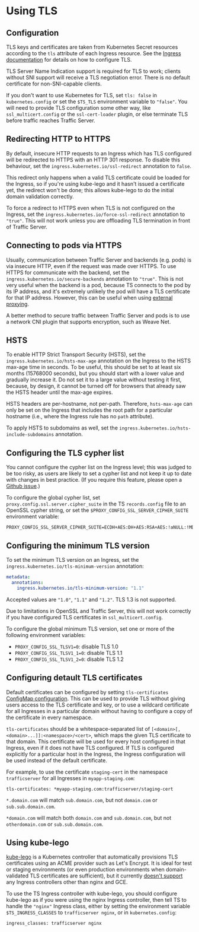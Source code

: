 # Using TLS

## Configuration

TLS keys and certificates are taken from Kubernetes Secret resources according
to the `tls` attribute of each Ingress resource.  See the
[Ingress documentation](https://kubernetes.io/docs/concepts/services-networking/ingress/#tls)
for details on how to configure TLS.

TLS Server Name Indication support is required for TLS to work; clients without
SNI support will receive a TLS negotiation error.  There is no default
certificate for non-SNI-capable clients.

If you don't want to use Kubernetes for TLS, set `tls: false` in
`kubernetes.config` or set the `$TS_TLS` environment variable to `"false"`.
You will need to provide TLS configuration some other way, like
`ssl_multicert.config` or the `ssl-cert-loader` plugin, or else terminate TLS
before traffic reaches Traffic Server.

## Redirecting HTTP to HTTPS

By default, insecure HTTP requests to an Ingress which has TLS configured will
be redirected to HTTPS with an HTTP 301 response.  To disable this behaviour,
set the `ingress.kubernetes.io/ssl-redirect` annotation to `false`.

This redirect only happens when a valid TLS certificate could be loaded for the
Ingress, so if you're using kube-lego and it hasn't issued a certificate yet,
the redirect won't be done; this allows kube-lego to do the initial domain
validation correctly.

To force a redirect to HTTPS even when TLS is not configured on the Ingress, set
the `ingress.kubernetes.io/force-ssl-redirect` annotation to `"true"`.  This
will not work unless you are offloading TLS termination in front of Traffic
Server.

## Connecting to pods via HTTPS

Usually, communication between Traffic Server and backends (e.g. pods) is via
insecure HTTP, even if the request was made over HTTPS.  To use HTTPS for
communicate with the backend, set the `ingress.kubernetes.io/secure-backends`
annotation to `"true"`.  This is not very useful when the backend is a pod,
because TS connects to the pod by its IP address, and it's extremely unlikely
the pod will have a TLS certificate for that IP address.  However, this can be
useful when using [external proxying](external.md).

A better method to secure traffic between Traffic Server and pods is to use a
network CNI plugin that supports encryption, such as Weave Net.

## HSTS

To enable HTTP Strict Transport Security (HSTS), set the
`ingress.kubernetes.io/hsts-max-age` annotation on the Ingress to the HSTS
max-age time in seconds.  To be useful, this should be set to at least six
months (15768000 seconds), but you should start with a lower value and gradually
increase it.  Do not set it to a large value without testing it first, because,
by design, it cannot be turned off for browsers that already saw the HSTS
header until the max-age expires.

HSTS headers are per-hostname, not per-path.  Therefore, `hsts-max-age` can only
be set on the Ingress that includes the root path for a particular hostname
(i.e., where the Ingress rule has no `path` attribute).

To apply HSTS to subdomains as well, set the
`ingress.kubernetes.io/hsts-include-subdomains` annotation.

## Configuring the TLS cypher list

You cannot configure the cypher list on the Ingress level; this was judged to be
too risky, as users are likely to set a cypher list and not keep it up to date
with changes in best practice.  (If you require this feature, please open a
[Github issue](https://github.com/torchbox/k8s-ts-ingress/issues).)

To configure the global cypher list, set `proxy.config.ssl.server.cipher_suite`
in the TS `records.config` file to an OpenSSL cypher string, or set the
`$PROXY_CONFIG_SSL_SERVER_CIPHER_SUITE` environment variable:

```
PROXY_CONFIG_SSL_SERVER_CIPHER_SUITE=ECDH+AES:DH+AES:RSA+AES:!aNULL:!MD5:!DSS
```

## Configuring the minimum TLS version

To set the minimum TLS version on an Ingress, set the
`ingress.kubernetes.io/tls-minimum-version` annotation:

```yaml
metadata:
  annotations:
    ingress.kubernetes.io/tls-minimum-version: "1.1"
```

Accepted values are `"1.0"`, `"1.1"` and `"1.2"`.  TLS 1.3 is not supported.

Due to limitations in OpenSSL and Traffic Server, this will not work correctly
if you have configured TLS certificates in `ssl_multicert.config`.

To configure the global minimum TLS version, set one or more of the following
environment variables:

* `PROXY_CONFIG_SSL_TLSV1=0`: disable TLS 1.0
* `PROXY_CONFIG_SSL_TLSV1_1=0`: disable TLS 1.1
* `PROXY_CONFIG_SSL_TLSV1_2=0`: disable TLS 1.2

## Configuring detault TLS certificates

Default certificates can be configured by setting `tls-certificates`
[ConfigMap configuration](config.md#configmap-configuration).  This can be used
to provide TLS without giving users access to the TLS certificate and key, or to
use a wildcard certificate for all Ingresses in a particular domain without
having to configure a copy of the certificate in every namespace.

`tls-certificates` should be a whitespace-separated list of
`[<domain>[,<domain>...]]:<namespace>/<cert>`, which maps the given TLS
certificate to that domain.  This certificate will be used for every host
configured in that Ingress, even if it does not have TLS configured.  If TLS is
configured explicitly for a particular host in the Ingress, the Ingress
configuration will be used instead of the default certificate.

For example, to use the certificate `staging-cert` in the namespace
`trafficserver` for all Ingresses in `myapp-staging.com`:

```
tls-certificates: *myapp-staging.com:trafficserver/staging-cert
```

`*.domain.com` will match `sub.domain.com`, but not `domain.com` or
`sub.sub.domain.com`.

`*domain.com` will match both `domain.com` and `sub.domain.com`, but not
`otherdomain.com` or `sub.sub.domain.com`.
    
## Using kube-lego

[kube-lego](https://github.com/jetstack/kube-lego) is a Kubernetes controller
that automatically provisions TLS certificates using an ACME provider such as
Let's Encrypt.  It is ideal for test or staging environments (or even production
environments when domain-validated TLS certificates are sufficient), but it
currently [doesn't support](https://github.com/jetstack/kube-lego/issues/189)
any Ingress controllers other than nginx and GCE.

To use the TS Ingress controller with kube-lego, you should configure kube-lego
as if you were using the nginx Ingress controller, then tell TS to handle the
`"nginx"` Ingress class, either by setting the environment variable
`$TS_INGRESS_CLASSES` to `trafficserver nginx`, or in `kubernetes.config`:

```
ingress_classes: trafficserver nginx
```
